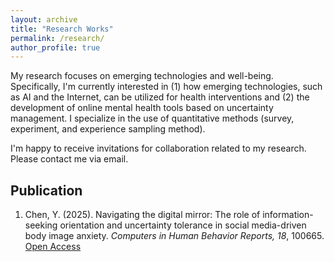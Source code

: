 ```yaml
---
layout: archive
title: "Research Works"
permalink: /research/
author_profile: true
---
```


My research focuses on emerging technologies and well-being. Specifically, I'm currently interested in (1) how emerging technologies, such as AI and the Internet, can be utilized for health interventions and (2) the development of online mental health tools based on uncertainty management. I specialize in the use of quantitative methods (survey, experiment, and experience sampling method).

I'm happy to receive invitations for collaboration related to my research. Please contact me via email.

Publication
---

1. Chen, Y. (2025). Navigating the digital mirror: The role of information-seeking orientation and uncertainty tolerance in social media-driven body image anxiety. _Computers in Human Behavior Reports, 18_, 100665. [Open Access](https://doi.org/10.1016/j.chbr.2025.100665)


  

